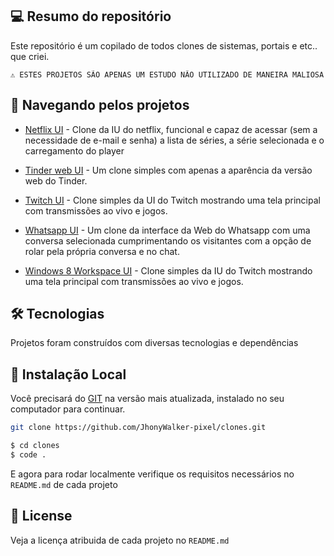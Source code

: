 ## 💻 Resumo do repositório

Este repositório é um copilado de todos clones de sistemas, portais e etc.. que criei.

```text
⚠ ESTES PROJETOS SÃO APENAS UM ESTUDO NÃO UTILIZADO DE MANEIRA MALIOSA
```

## 🚩 Navegando pelos projetos

- [Netflix UI](https://github.com/JhonyWalker-pixel/clone/tree/master/netflix-simpleui) - Clone da IU do netflix, funcional e capaz de acessar (sem a necessidade de e-mail e senha) a lista de séries, a série selecionada e o carregamento do player

- [Tinder web UI](https://github.com/JhonyWalker-pixel/clone/tree/master/tinder-web-cloneui) - Um clone simples com apenas a aparência da versão web do Tinder.


- [Twitch UI](https://github.com/JhonyWalker-pixel/clone/tree/master/twitch-ui) - Clone simples da UI do Twitch mostrando uma tela principal com transmissões ao vivo e jogos.

- [Whatsapp UI](https://github.com/JhonyWalker-pixel/games/tree/master/trex-game) - Um clone da interface da Web do Whatsapp com uma conversa selecionada cumprimentando os visitantes com a opção de rolar pela própria conversa e no chat.

- [Windows 8 Workspace UI](https://github.com/JhonyWalker-pixel/games/tree/master/trex-game) - Clone simples da IU do Twitch mostrando uma tela principal com transmissões ao vivo e jogos.


## 🛠 Tecnologias

Projetos foram construídos com diversas tecnologias e dependências

## 🔨 Instalação Local

Você precisará do [GIT](https://git-scm.com/) na versão mais atualizada, instalado no seu computador para continuar.

```bash
git clone https://github.com/JhonyWalker-pixel/clones.git

$ cd clones
$ code .
```

E agora para rodar localmente verifique os requisitos necessários no `README.md` de cada projeto

## 📖 License

Veja a licença atribuida de cada projeto no `README.md`
